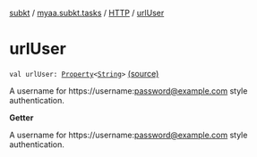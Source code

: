 [subkt](../../index.md) / [myaa.subkt.tasks](../index.md) / [HTTP](index.md) / [urlUser](./url-user.md)

# urlUser

`val urlUser: `[`Property`](https://docs.gradle.org/current/javadoc/org/gradle/api/provider/Property.html)`<`[`String`](https://kotlinlang.org/api/latest/jvm/stdlib/kotlin/-string/index.html)`>` [(source)](https://github.com/Myaamori/SubKt/blob/0.1.19/src/main/kotlin/myaa/subkt/tasks/tasks.kt#L1349)

A username for https://username:password@example.com style authentication.

**Getter**

A username for https://username:password@example.com style authentication.

